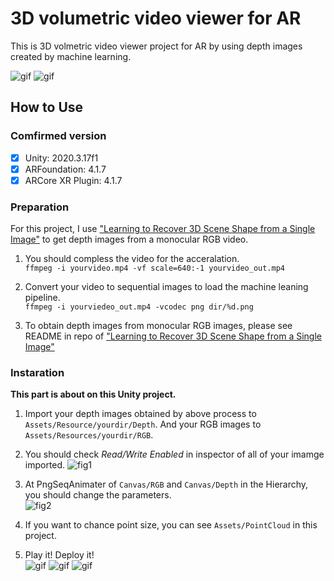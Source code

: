 # 3D volumetric video viewer for AR
This is 3D volmetric video viewer project for AR by using depth images created by machine learning.

![gif](https://imgur.com/KAHSdBK.gif)
![gif](https://imgur.com/yL1xYCG.gif)


## How to Use
### Comfirmed version
- [x] Unity: 2020.3.17f1
- [x] ARFoundation: 4.1.7
- [x] ARCore XR Plugin: 4.1.7

### Preparation
For this project, I use ["Learning to Recover 3D Scene Shape from a Single Image"](https://github.com/aim-uofa/AdelaiDepth/tree/main/LeReS) to get depth images from a monocular RGB video.  
1. You should compless the video for the acceralation.  
```ffmpeg -i yourvideo.mp4 -vf scale=640:-1 yourvideo_out.mp4```  
2. Convert your video to sequential images to load the machine leaning pipeline.  
```ffmpeg -i yourviedeo_out.mp4 -vcodec png dir/%d.png ```

3. To obtain depth images from monocular RGB images, please see README in repo of ["Learning to Recover 3D Scene Shape from a Single Image"](https://github.com/aim-uofa/AdelaiDepth/tree/main/LeReS)

### Instaration
**This part is about on this Unity project.**  
1. Import your depth images obtained by above process to `Assets/Resource/yourdir/Depth`. And your RGB images to `Assets/Resources/yourdir/RGB`.

2. You should check *Read/Write Enabled* in inspector of all of your imamge imported.
![fig1](src/fig1.png)

3. At PngSeqAnimater of `Canvas/RGB` and `Canvas/Depth` in the Hierarchy, you should change the parameters.   
![fig2](src/fig2.png)

4. If you want to chance point size, you can see `Assets/PointCloud` in this project.

5. Play it! Deploy it!  
![gif](https://imgur.com/dr89Ud2.gif)
![gif](https://imgur.com/EIglux8.gif)
![gif](https://imgur.com/512GYTn.gif)



